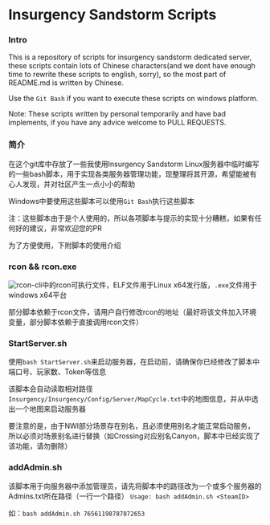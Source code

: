 # Insurgency Sandstorm Scripts

### Intro
This is a repository of scripts for insurgency sandstorm dedicated server, these scripts contain lots of Chinese characters(and we dont have enough time to rewrite these scripts to english, sorry), so the most part of README.md is written by Chinese.

Use the `Git Bash` if you want to execute these scripts on windows platform.

Note: These scripts written by personal temporarily and have bad implements, if you have any advice welcome to PULL REQUESTS.

### 简介
在这个git库中存放了一些我使用Insurgency Sandstorm Linux服务器中临时编写的一些bash脚本，用于实现各类服务器管理功能，现整理将其开源，希望能被有心人发现，并对社区产生一点小小的帮助

Windows中要使用这些脚本可以使用`Git Bash`执行这些脚本


注：这些脚本由于是个人使用的，所以各项脚本与提示的实现十分糟糕，如果有任何好的建议，非常欢迎您的PR


为了方便使用，下附脚本的使用介绍

### rcon && rcon.exe

![rcon-cli](https://github.com/gorcon/rcon-cli)中的rcon可执行文件，ELF文件用于Linux x64发行版，`.exe`文件用于windows x64平台

部分脚本依赖于rcon文件，请用户自行修改rcon的地址（最好将该文件加入环境变量，部分脚本依赖于直接调用rcon文件）

### StartServer.sh
使用`bash StartServer.sh`来启动服务器，在启动前，请确保你已经修改了脚本中端口号、玩家数、Token等信息

该脚本会自动读取相对路径`Insurgency/Insurgency/Config/Server/MapCycle.txt`中的地图信息，并从中选出一个地图来启动服务器

要注意的是，由于NWI部分场景存在别名，且必须使用别名才能正常启动服务，所以必须对场景别名进行替换（如Crossing对应别名Canyon，脚本中已经实现了该功能，请勿删除）

### addAdmin.sh
该脚本用于向服务器中添加管理员，请先将脚本中的路径改为一个或多个服务器的Admins.txt所在路径（一行一个路径）
`Usage: bash addAdmin.sh <SteamID>`

如：`bash addAdmin.sh 76561198787872653` 

### 
